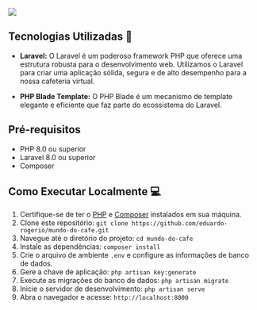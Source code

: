 ![](cafe.gif)

## Tecnologias Utilizadas 🚀

- **Laravel:** O Laravel é um poderoso framework PHP que oferece uma estrutura robusta para o desenvolvimento web. Utilizamos o Laravel para criar uma aplicação sólida, segura e de alto desempenho para a nossa cafeteria virtual.

- **PHP Blade Template:** O PHP Blade é um mecanismo de template elegante e eficiente que faz parte do ecossistema do Laravel.

## Pré-requisitos

* PHP 8.0 ou superior
* Laravel 8.0 ou superior
* Composer
## Como Executar Localmente 💻

1. Certifique-se de ter o [PHP](https://php.net) e [Composer](https://getcomposer.org) instalados em sua máquina.
2. Clone este repositório: `git clone https://github.com/eduardo-rogerio/mundo-do-cafe.git`
3. Navegue até o diretório do projeto: `cd mundo-do-cafe`
4. Instale as dependências: `composer install`
5. Crie o arquivo de ambiente `.env` e configure as informações de banco de dados.
6. Gere a chave de aplicação: `php artisan key:generate`
7. Execute as migrações do banco de dados: `php artisan migrate`
8. Inicie o servidor de desenvolvimento: `php artisan serve`
9. Abra o navegador e acesse: `http://localhost:8000`
